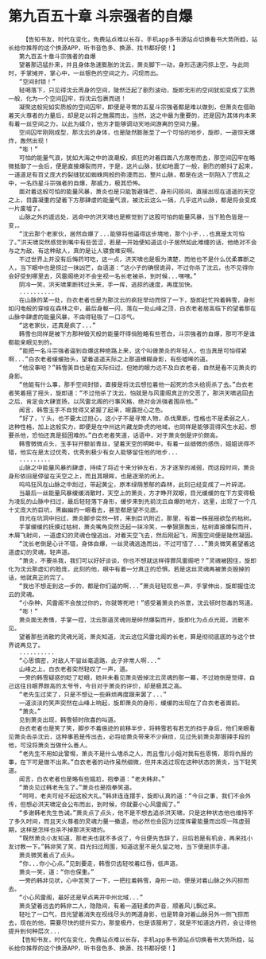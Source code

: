 # 第九百五十章 斗宗强者的自爆
        【告知书友，时代在变化，免费站点难以长存，手机app多书源站点切换看书大势所趋，站长给你推荐的这个换源APP，听书音色多、换源、找书都好使！】
       第九百五十章斗宗强者的自爆
       望着那迅猛扑来，并且身体急速膨胀的沈云，萧炎脚下一动，身形迅速闪掠上空，与此同时，手掌摊开，掌心中，一丝银色的空间之力，闪现而出。
       “空间封锁！”
       轻喝落下，只见得沈云周身的空间，陡然泛起了剧烈波动，旋即无形的空间犹如变成了实质一般，化为一个空间囚牢，将沈云包裹而进！
       凝聚这般宛如实质般的空间囚牢，即便是寻常的五星斗宗强者都是难以做到，但萧炎在借助着天火尊者的力量后，却是足以将之施展而出，当然，这之中最为重要的，还是因为其体内本来有着一丝空间之力，以此为媒介，他方才能够调动天地间游离的空间力量。
       空间囚牢刚刚成型，那沈云的身体，也是陡然膨胀至了一个可怕的地步，旋即，一道惊天爆炸，轰然出现！
       “嘭！”
       可怕的能量气浪，犹如大海之中的浪潮般，疯狂的对着四面八方席卷而去，那空间囚牢在略微抵御了一会后，便是直接爆裂而开，于是，这片山脉，犹如地震了一般，剧烈的颤抖了起来，一道道足有百丈庞大的裂缝犹如蜘蛛网般的弥漫而出，整片山脉，都是在这一刻陷入了慌乱之中，一名四星斗宗强者的自爆，那威力，极其恐怖。
       面对着这般可怕的能量风暴，萧炎也是只能暂避锋芒，身形闪掠间，直接出现在遥遥的天空之上，目露凝重的望着下方那肆虐的能量气浪，被沈云这么一搞，几乎这片山脉，都是将会变成一片废墟了。
       山脉之外的遥远处，逃命中的洪天啸也是察觉到了这股可怕的能量风暴，当下脸色皆是一变，。
       “沈云那个老家伙，居然自爆了...能够将他逼得这步境地，那个小子...也真是太可怕了。”洪天啸突然感觉到嘴中有些苦涩，若是一开始便知道这小子居然如此难缠的话，他绝对不会与之为敌，有这种敌人，真的是让人寝食难安啊。
       不过世界上并没有后悔药可吃，这一点，洪天啸也是极为清楚，而他也不是什么优柔寡断之人，当下眼中也是掠过一抹凶芒，自语道：“这小子的确很诡异，不过你杀了沈云，也不见得你会好受到哪里去，风雷阁绝对不会坐视一名长老被杀，到时候...嘿嘿。”
       阴冷一笑，洪天啸果断转过头来，手一挥，逃掠的速度，再度加快。
       ..........
       在山脉的某一处，白衣老者也是为那沈云的疯狂举动而惊了一下，旋即赶忙拎着韩雪，身形如闪电般的穿梭在森林之中，最后身躯一闪，落在一处山峰之顶，白衣老者居高临下的望着那在山脉中肆虐的能量风暴，不由得轻吸了一口凉气。
       “这老家伙，还真是疯了...”
       韩雪也同样是被下方那种毁灭般的能量吓得俏脸略有些苍白，斗宗强者的自爆，那可不是谁都能亲眼见到的。
       “能把一名斗宗强者逼到自爆这种绝路上来，这个叫做萧炎的年轻人，也当真是可怕得紧啊...”白衣老者缓缓抬头，望着遥遥天际之上那道模糊身影，有些嘘唏的道。
       “他没事吧？”韩雪美目也是在天际扫过，但她的眼力远不及白衣老者，自然是看不见萧炎的身影。
       “他能有什么事，那手空间封锁，直接是将沈云想拉着他一起死的念头给扼杀了去。”白衣老者笑着摇了摇头，旋即道：“不过他杀了沈云，怕就是与风雷阁真正的交恶了，那洪天啸逃回去之后，肯定会大肆宣扬，以风雷北阁的行事风格，绝对会派强者围杀他。”
       闻言，韩雪玉手不自觉得又紧握了起来，眼露担心之色。
       “好了，丫头，也不要太过担心，这小子不是寻常人物，杀伐果断，性格也不是柔弱之人，这种性格，加上这般实力，即便是在中州这片藏龙卧虎的地域，也同样是能够混得风生水起，想要杀他，恐怕还真是挺困难的。”白衣老者笑道，话语中，对于萧炎倒是评价颇高。
       韩雪微微点头，玉手锊开额前青丝，望着天空的明眸中，有着一丝细微的感伤，姐姐说得不错，他实在是太过优秀，优秀到极少有女人能够留住他的地步...
       .........
       山脉之中能量风暴的肆虐，持续了将近十来分钟左右，方才逐渐的减弱，而这段时间，萧炎身形依旧是停留在天空之上，而且其眼眸，也是逐渐的闭上。
       呜呜狂风在山脉之中刮过，带起黄尘，原本绿荫葱郁的森林，此刻已经变成了一片碎泥。
       当最后一丝能量风暴缓缓消散时，天空上的萧炎，方才睁开双眼，目光缓缓的在下方变得极为凌乱的山脉中扫过，最后轻轻落下身形，缓步来到先前沈云自爆的地方，这里，出现了一个几十丈庞大的巨坑，黑幽幽的一眼看去，甚至都是望不见底。
       目光在坑洞中扫过，萧炎脚步突然一转，来到巨坑附近，那里，有着一株摇摇欲坠的枯树。
       手掌缓缓的抚摸过枯树，萧炎嘴角突然泛起一抹冷笑，一拳狠狠轰出，枯树直接爆裂而开，木屑飞射间，一道虚幻的灵魂仓惶逃出，对着天空飞去，然后刚起飞，周围空间便是陡然凝固。
       “沈长老倒是心计不错，身体自爆，一丝灵魂逃逸而出，不过可惜了...”萧炎微笑着望着这道虚幻的灵魂，轻声道。
       “萧炎，不要杀我，我们可以好好谈谈，你也不想就这样得罪风雷阁吧？”灵魂被困住，旋即化为沈云那虚幻的脸庞，此刻的他，眼中有着一分真正的恐惧，若是这丝灵魂再被萧炎毁掉的话，他就真正的完了。
       “我也不想走到这一步的，都是你们逼的啊...”萧炎轻轻叹息一声，手掌伸出，旋即握住沈云的灵魂。
       “小杂种，风雷阁不会放过你的，你就等死吧！”感受着萧炎的杀意，沈云顿时怨毒的骂道。
       “嘭！”
       萧炎面无表情，手掌一捏，沈云那道灵魂则是砰然爆裂而开，旋即化为点点光斑，消散不见。
       望着那些消散的灵魂光斑，萧炎知道，沈云这位风雷北阁的长老，算是彻彻底底的与这个世界说再见了。
       ..........
       “心思慎密，对敌人不留丝毫退路，此子非常人啊...”
       山峰之上，白衣老者突然轻叹了一声，道。
       一旁的韩雪疑惑的眨了眨眼，她并未看见萧炎毁掉沈云灵魂的那一幕，不过她倒是觉得，自己这往日眼界颇高的太爷爷，今日对于萧炎的评价，却是极其之高。
       “老先生过奖了，只是不想让一些麻烦再度跟来罢了...”
       一道淡淡的笑声突然在山峰上响起，旋即萧炎的身形，缓缓的出现在了白衣老者面前。
       “萧炎。”
       见到萧炎出现，韩雪顿时欣喜的叫道。
       白衣老者也是笑了笑，脚步不着痕迹的前移半步，将韩雪若有若无的挡于身后，他们亲眼看见萧炎击杀沈云，这种事若是传出去，必将给萧炎带来不少麻烦，见过先前萧炎那狠辣手段的他，可没将萧炎当做什么善人。
       “老先生不用如此警惕，萧炎不是什么嗜杀之人，而且雪儿小姐对我有些恩情，恩将仇报的事，在下可是做不出来。”白衣老者的动作虽然细微，但并未逃过现在这种状态的萧炎，当下轻笑道。
       闻言，白衣老者也是略有些尴尬，抱拳道：“老夫韩非。”
       “萧炎见过韩老先生了。”萧炎也是抱拳笑道。
       “呵呵，老夫可经不起这般大礼。”韩非连连摆手，旋即认真的道：“今日之事，我们不会外传，但想必洪天啸定会公布而出，到时候，你就要小心风雷阁了。”
       “多谢韩老先生告诫。”萧炎点了点头，他不是不想去追杀洪天啸，只是这种状态他也维持不了多久时间，而且天火尊者的灵魂力量一撤退，他必然也会因为过度挥霍能量而出现一阵虚弱期，这样是怎样也杀不掉那洪天啸的。
       “既然萧炎小友知道，那老夫也就不多说了，今日便先告辞了，日后若是有机会，再来找小友讨教一下。”韩非笑了笑，目光扫过周围，知道这里不是久留之地，当下便是拱手道。
       萧炎微笑着点了点头。
       “你...你小心点。”见到要走，韩雪贝齿轻咬着红唇，低声道。
       萧炎一笑，道：“你也保重。”
       一旁的韩非见状，心中苦笑了一下，一把拉着韩雪，身形一动，便是对着山脉之外闪掠而去。
       “小心风雷阁，最好还是早点离开中州北域...”
       萧炎望着远去的韩非二人，隐隐间，有着一道轻柔的声音，顺着风儿飘过来。
       轻吐了一口气，目光望着消失在视线尽头的两道身影，也是转身对着山脉另外一侧飞掠而去，现在的他，需要尽快的提升实力，那皇极丹，也是该服用了，就是不知道这丹药，会让得他提升到何种层次...
       【告知书友，时代在变化，免费站点难以长存，手机app多书源站点切换看书大势所趋，站长给你推荐的这个换源APP，听书音色多、换源、找书都好使！】